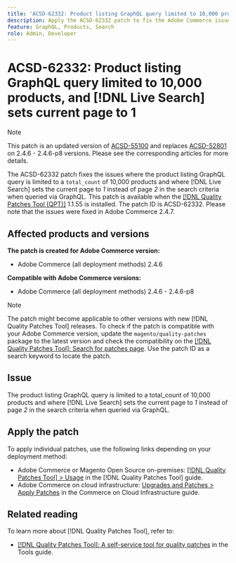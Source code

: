 ```yaml
---
title: 'ACSD-62332: Product listing GraphQL query limited to 10,000 products and [!DNL Live Search] sets current page to 1'
description: Apply the ACSD-62332 patch to fix the Adobe Commerce issues where the product listing GraphQL query is limited to a total_count of 10,000 products and where [!DNL Live Search] sets the current page to *1* instead of page *2* in the search criteria when queried via GraphQL.
feature: GraphQL, Products, Search
role: Admin, Developer
---
```

# ACSD-62332: Product listing GraphQL query limited to 10,000 products, and [!DNL Live Search] sets current page to 1 

>[!NOTE]
>
>This patch is an updated version of [ACSD-55100](/help/tools/quality-patches-tool/patches-available-in-qpt/v1-1-46/acsd-55100-graphql-does-not-return-products-beyond-10k-in-the-search-results.md) and replaces [ACSD-52801](/help/tools/quality-patches-tool/patches-available-in-qpt/v1-1-40/acsd-52801-graphql-product-filter-query-not-showing-partial-match-results.md) on 2.4.6 - 2.4.6-p8 versions. Please see the corresponding articles for more details. 

The ACSD-62332 patch fixes the issues where the product listing GraphQL query is limited to a `total_count` of 10,000 products and where [!DNL Live Search] sets the current page to *1* instead of page *2* in the search criteria when queried via GraphQL. This patch is available when the [[!DNL Quality Patches Tool (QPT)]](/help/tools/quality-patches-tool/quality-patches-tool-to-self-serve-quality-patches.md) 1.1.55 is installed. The patch ID is ACSD-62332. Please note that the issues were fixed in Adobe Commerce 2.4.7. 

## Affected products and versions

**The patch is created for Adobe Commerce version:**

* Adobe Commerce (all deployment methods) 2.4.6

**Compatible with Adobe Commerce versions:**

* Adobe Commerce (all deployment methods) 2.4.6 - 2.4.6-p8


>[!NOTE]
>
>The patch might become applicable to other versions with new [!DNL Quality Patches Tool] releases. To check if the patch is compatible with your Adobe Commerce version, update the `magento/quality-patches` package to the latest version and check the compatibility on the [[!DNL Quality Patches Tool]: Search for patches page](https://experienceleague.adobe.com/tools/commerce-quality-patches/index.html). Use the patch ID as a search keyword to locate the patch.

## Issue

The product listing GraphQL query is limited to a total_count of 10,000 products and where [!DNL Live Search] sets the current page to *1* instead of page *2* in the search criteria when queried via GraphQL.

## Apply the patch

To apply individual patches, use the following links depending on your deployment method:

* Adobe Commerce or Magento Open Source on-premises: [[!DNL Quality Patches Tool] > Usage](/help/tools/quality-patches-tool/usage.md) in the [!DNL Quality Patches Tool] guide.
* Adobe Commerce on cloud infrastructure: [Upgrades and Patches > Apply Patches](https://experienceleague.adobe.com/docs/commerce-cloud-service/user-guide/develop/upgrade/apply-patches.html) in the Commerce on Cloud Infrastructure guide.


## Related reading

To learn more about [!DNL Quality Patches Tool], refer to:

* [[!DNL Quality Patches Tool]: A self-service tool for quality patches](/help/tools/quality-patches-tool/quality-patches-tool-to-self-serve-quality-patches.md) in the Tools guide.
